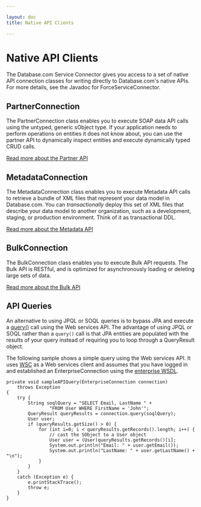 ```yaml
---

layout: doc
title: Native API Clients

---
```

# Native API Clients

The Database.com Service Connector gives you access to a set of native API connection classes for writing directly to Database.com's native APIs. For more details, see the Javadoc for ForceServiceConnector.

## PartnerConnection

The PartnerConnection class enables you to execute SOAP data API calls using the untyped, generic sObject type. If your application needs to perform operations on entities it does not know about, you can use the partner API to dynamically inspect entities and execute dynamically typed CRUD calls.

[Read more about the Partner API](http://www.salesforce.com/us/developer/docs/api/index.htm)

## MetadataConnection

The MetadataConnection class enables you to execute Metadata API calls to retrieve a bundle of XML files that represent your data model in Database.com. You can _transactionally_ deploy this set of XML files that describe your data model to another organization, such as a development, staging, or production environment. Think of it as transactional DDL.

[Read more about the Metadata API](http://www.salesforce.com/us/developer/docs/api_meta/index.htm)

## BulkConnection

The BulkConnection class enables you to execute Bulk API requests. The Bulk API is RESTful, and is optimized for asynchronously loading or deleting large sets of data.

[Read more about the Bulk API](http://www.salesforce.com/us/developer/docs/api_asynch/)

## API Queries

An alternative to using JPQL or SOQL queries is to bypass JPA and execute a [query()](http://www.salesforce.com/us/developer/docs/api/index_Left.htm#StartTopic=Content/sforce_api_calls_query.htm) call using the Web services API. The advantage of using JPQL or SOQL rather than a <code>query()</code> call is that JPA entities are
populated with the results of your query instead of requiring you to loop through a QueryResult object.

The following sample shows a simple query using the Web services API. It uses [WSC](http://code.google.com/p/sfdc-wsc/wiki/GettingStarted) as a Web services client and assumes
that you have logged in and established an EnterpriseConnection using the [enterprise WSDL](http://www.salesforce.com/us/developer/docs/api/index_Left.htm#StartTopic=Content/sforce_api_quickstart_intro.htm#enterprise_wsdl).

    private void sampleAPIQuery(EnterpriseConnection connection)
        throws Exception
    {
        try {
            String soqlQuery = "SELECT Email, LastName " +
                    "FROM User WHERE FirstName = 'John'";
            QueryResult queryResults = connection.query(soqlQuery);
            User user;
            if (queryResults.getSize() > 0) {
                for (int i=0; i < queryResults.getRecords().length; i++) {
                    // cast the SObject to a User object
                    User user = (User)queryResults.getRecords()[i];
                    System.out.println("Email: " + user.getEmail());
                    System.out.println("LastName: " + user.getLastName() + "\n");
                }
            }
        }
        catch (Exception e) {
            e.printStackTrace();
            throw e;
        }
    }
    
